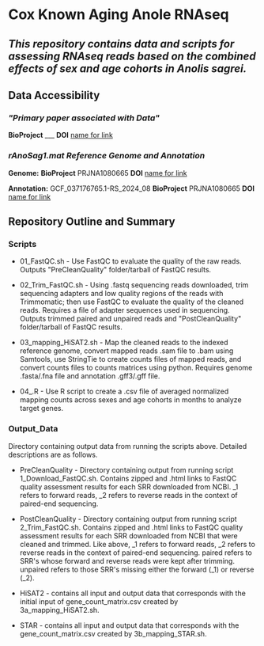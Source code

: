 # Cox Known Aging Anole RNAseq
## *This repository contains data and scripts for assessing RNAseq reads based on the combined effects of sex and age cohorts in Anolis sagrei.* 

## Data Accessibility 
### *"Primary paper associated with Data"*  
 **BioProject** ___ **DOI** [name for link](link)
### *rAnoSag1.mat Reference Genome and Annotation* 
  **Genome:** **BioProject** PRJNA1080665 **DOI** [name for link](link)
  
  **Annotation:** GCF_037176765.1-RS_2024_08 **BioProject** PRJNA1080665 **DOI** [name for link](link)

## Repository Outline and Summary
### Scripts
- 01_FastQC.sh - Use FastQC to evaluate the quality of the raw reads. Outputs "PreCleanQuality" folder/tarball of FastQC results.
  
- 02_Trim_FastQC.sh - Using .fastq sequencing reads downloaded, trim sequencing adapters and low quality regions of the reads with Trimmomatic; then use FastQC to evaluate the quality of the cleaned reads. Requires a file of adapter sequences used in sequencing. Outputs trimmed paired and unpaired reads and "PostCleanQuality" folder/tarball of FastQC results. 
  
- 03_mapping_HiSAT2.sh - Map the cleaned reads to the indexed reference genome, convert mapped reads .sam file to .bam using Samtools, use StringTie to create counts files of mapped reads, and convert counts files to counts matrices using python. Requires genome .fasta/.fna file and annotation .gff3/.gff file. 
   
- 04_.R - Use R script to create a .csv file of averaged normalized mapping counts across sexes and age cohorts in months to analyze target genes. 

### Output_Data
Directory containing output data from running the scripts above. Detailed descriptions are as follows.

- PreCleanQuality - Directory containing output from running script 1_Download_FastQC.sh. Contains zipped and .html links to FastQC quality assessment results for each SRR downloaded from NCBI. _1 refers to forward reads, _2 refers to reverse reads in the context of paired-end sequencing. 

- PostCleanQuality - Directory containing output from running script 2_Trim_FastQC.sh. Contains zipped and .html links to FastQC quality assessment results for each SRR downloaded from NCBI that were cleaned and trimmed. Like above, _1 refers to forward reads, _2 refers to reverse reads in the context of paired-end sequencing. paired refers to SRR's whose forward and reverse reads were kept after trimming. unpaired refers to those SRR's missing either the forward (_1) or reverse (_2).

- HiSAT2 - contains all input and output data that corresponds with the initial input of gene_count_matrix.csv created by 3a_mapping_HiSAT2.sh.
   
- STAR - contains all input and output data that corresponds with the gene_count_matrix.csv created by 3b_mapping_STAR.sh.

